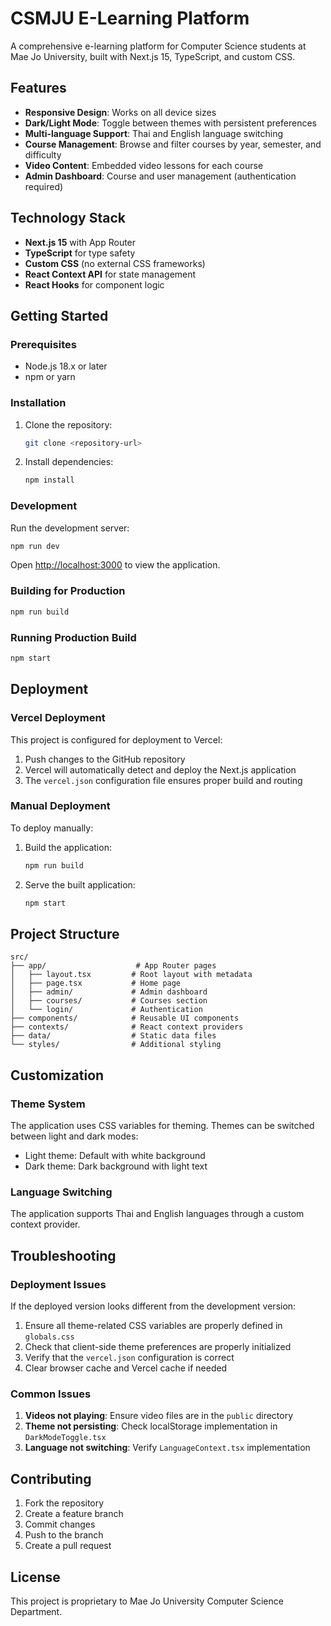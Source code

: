 # CSMJU E-Learning Platform

A comprehensive e-learning platform for Computer Science students at Mae Jo University, built with Next.js 15, TypeScript, and custom CSS.

## Features

- **Responsive Design**: Works on all device sizes
- **Dark/Light Mode**: Toggle between themes with persistent preferences
- **Multi-language Support**: Thai and English language switching
- **Course Management**: Browse and filter courses by year, semester, and difficulty
- **Video Content**: Embedded video lessons for each course
- **Admin Dashboard**: Course and user management (authentication required)

## Technology Stack

- **Next.js 15** with App Router
- **TypeScript** for type safety
- **Custom CSS** (no external CSS frameworks)
- **React Context API** for state management
- **React Hooks** for component logic

## Getting Started

### Prerequisites

- Node.js 18.x or later
- npm or yarn

### Installation

1. Clone the repository:
   ```bash
   git clone <repository-url>
   ```

2. Install dependencies:
   ```bash
   npm install
   ```

### Development

Run the development server:

```bash
npm run dev
```

Open [http://localhost:3000](http://localhost:3000) to view the application.

### Building for Production

```bash
npm run build
```

### Running Production Build

```bash
npm start
```

## Deployment

### Vercel Deployment

This project is configured for deployment to Vercel:

1. Push changes to the GitHub repository
2. Vercel will automatically detect and deploy the Next.js application
3. The `vercel.json` configuration file ensures proper build and routing

### Manual Deployment

To deploy manually:

1. Build the application:
   ```bash
   npm run build
   ```

2. Serve the built application:
   ```bash
   npm start
   ```

## Project Structure

```
src/
├── app/                    # App Router pages
│   ├── layout.tsx         # Root layout with metadata
│   ├── page.tsx           # Home page
│   ├── admin/             # Admin dashboard
│   ├── courses/           # Courses section
│   └── login/             # Authentication
├── components/            # Reusable UI components
├── contexts/              # React context providers
├── data/                  # Static data files
└── styles/                # Additional styling
```

## Customization

### Theme System

The application uses CSS variables for theming. Themes can be switched between light and dark modes:

- Light theme: Default with white background
- Dark theme: Dark background with light text

### Language Switching

The application supports Thai and English languages through a custom context provider.

## Troubleshooting

### Deployment Issues

If the deployed version looks different from the development version:

1. Ensure all theme-related CSS variables are properly defined in `globals.css`
2. Check that client-side theme preferences are properly initialized
3. Verify that the `vercel.json` configuration is correct
4. Clear browser cache and Vercel cache if needed

### Common Issues

1. **Videos not playing**: Ensure video files are in the `public` directory
2. **Theme not persisting**: Check localStorage implementation in `DarkModeToggle.tsx`
3. **Language not switching**: Verify `LanguageContext.tsx` implementation

## Contributing

1. Fork the repository
2. Create a feature branch
3. Commit changes
4. Push to the branch
5. Create a pull request

## License

This project is proprietary to Mae Jo University Computer Science Department.
